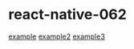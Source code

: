 # react-native-062

[example](https://app.example.com)
[example2](https://testdeeplink.com)
[example3](http://www.example.com/gizmos)


